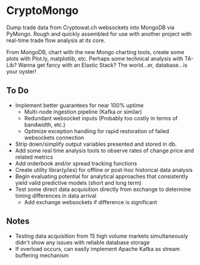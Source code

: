 # CryptoMongo

Dump trade data from Cryptowat.ch websockets into MongoDB via PyMongo. Rough and quickly assembled for use with another project with real-time trade flow analysis at its core.

From MongoDB, chart with the new Mongo charting tools, create some plots with Plot.ly, matplotlib, etc. Perhaps some technical analysis with TA-Lib? Wanna get fancy with an Elastic Stack? The world...er, database...is your oyster!

## To Do

* Implement better guarantees for near 100% uptime
  * Multi-node ingestion pipeline (Kafka or similar)
  * Redundant websocket inputs (Probably too costly in terms of bandwidth, etc.)
  * Optimize exception handling for rapid restoration of failed websockets connection
* Strip down/simplify output variables presented and stored in db.
* Add some real time analysis tools to observe rates of change price and related metrics
* Add orderbook and/or spread tracking functions
* Create utility librar(y/ies) for offline or post-hoc historical data analysis
* Begin evaluating potential for analytical approaches that consistently yield valid predictive models (short and long term)
* Test some direct data acquisition directly from exchange to determine timing differences in data arrival
  * Add exchange websockets if difference is significant

## Notes

* Testing data acquisition from 15 high volume markets simultaneously didn't show any issues with reliable database storage
* If overload occurs, can easily implement Apache Kafka as stream buffering mechanism
